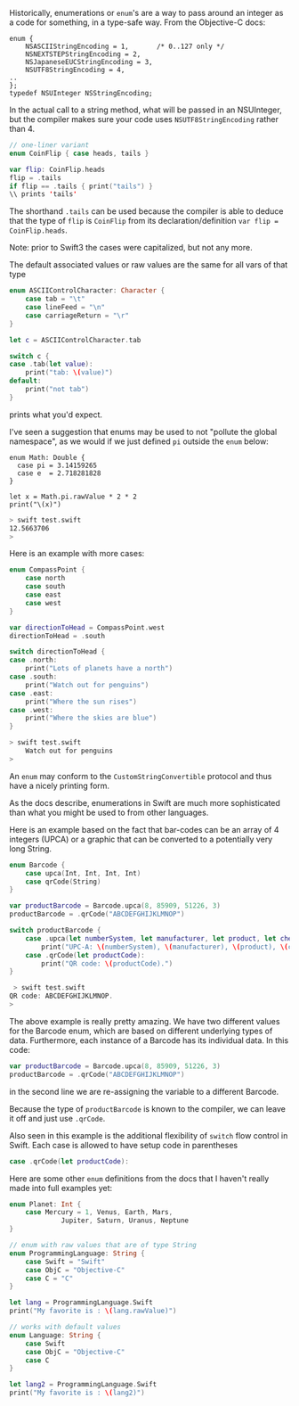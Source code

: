 
Historically, enumerations or ``enum``'s are a way to pass around an integer as a code for something, in a type-safe way.  From the Objective-C docs:

```objc
enum {
    NSASCIIStringEncoding = 1,		 /* 0..127 only */
    NSNEXTSTEPStringEncoding = 2,
    NSJapaneseEUCStringEncoding = 3,
    NSUTF8StringEncoding = 4,
..
};
typedef NSUInteger NSStringEncoding;
```

In the actual call to a string method, what will be passed in an NSUInteger, but the compiler makes sure your code uses  ``NSUTF8StringEncoding`` rather than 4.

```swift
// one-liner variant
enum CoinFlip { case heads, tails }

var flip: CoinFlip.heads
flip = .tails
if flip == .tails { print("tails") }
\\ prints 'tails'
```

The shorthand ``.tails`` can be used because the compiler is able to deduce that the type of ``flip`` is ``CoinFlip`` from its declaration/definition ``var flip = CoinFlip.heads``.

Note:  prior to Swift3 the cases were capitalized, but not any more.

The default associated values or raw values are the same for all vars of that type

```swift
enum ASCIIControlCharacter: Character {
    case tab = "\t"
    case lineFeed = "\n"
    case carriageReturn = "\r"
}

let c = ASCIIControlCharacter.tab

switch c {
case .tab(let value):
    print("tab: \(value)")
default:
    print("not tab")
}
```

prints what you'd expect.

I've seen a suggestion that enums may be used to not "pollute the global namespace", as we would if we just defined ``pi`` outside the ``enum`` below:

```
enum Math: Double {
  case pi = 3.14159265
  case e  = 2.718281828
}

let x = Math.pi.rawValue * 2 * 2
print("\(x)")
```

```bash
> swift test.swift
12.5663706
> 
```

Here is an example with more cases:

```swift
enum CompassPoint {
    case north
    case south
    case east
    case west
}

var directionToHead = CompassPoint.west
directionToHead = .south

switch directionToHead {
case .north:
    print("Lots of planets have a north")
case .south:
    print("Watch out for penguins")
case .east:
    print("Where the sun rises")
case .west:
    print("Where the skies are blue")
}
```

```bash
> swift test.swift 
    Watch out for penguins
>
```

An ``enum`` may conform to the ``CustomStringConvertible`` protocol and thus have a nicely printing form.

As the docs describe, enumerations in Swift are much more sophisticated than what you might be used to from other languages.

Here is an example based on the fact that bar-codes can be an array of 4 integers (UPCA) or a graphic that can be converted to a potentially very long String.

```swift
enum Barcode {
    case upca(Int, Int, Int, Int)
    case qrCode(String)
}

var productBarcode = Barcode.upca(8, 85909, 51226, 3)
productBarcode = .qrCode("ABCDEFGHIJKLMNOP")

switch productBarcode {
    case .upca(let numberSystem, let manufacturer, let product, let check):
        print("UPC-A: \(numberSystem), \(manufacturer), \(product), \(check).")
    case .qrCode(let productCode):
        print("QR code: \(productCode).")
}
```
    
```swift
 > swift test.swift 
QR code: ABCDEFGHIJKLMNOP.
>
```

The above example is really pretty amazing.  We have two different values for the Barcode enum, which are based on different underlying types of data.  Furthermore, each instance of a Barcode has its individual data.  In this code:

```swift
var productBarcode = Barcode.upca(8, 85909, 51226, 3)
productBarcode = .qrCode("ABCDEFGHIJKLMNOP")
```

in the second line we are re-assigning the variable to a different Barcode.  

Because the type of ``productBarcode`` is known to the compiler, we can leave it off and just use ``.qrCode``.

Also seen in this example is the additional flexibility of ``switch`` flow control in Swift.  Each case is allowed to have setup code in parentheses

```swift
case .qrCode(let productCode):
```

Here are some other ``enum`` definitions from the docs that I haven't really made into full examples yet:

```swift
enum Planet: Int {
    case Mercury = 1, Venus, Earth, Mars, 
             Jupiter, Saturn, Uranus, Neptune 
}
```

```swift
// enum with raw values that are of type String
enum ProgrammingLanguage: String {
    case Swift = "Swift"
    case ObjC = "Objective-C"
    case C = "C"
}

let lang = ProgrammingLanguage.Swift
print("My favorite is : \(lang.rawValue)")

// works with default values
enum Language: String {
    case Swift
    case ObjC = "Objective-C"
    case C
}

let lang2 = ProgrammingLanguage.Swift
print("My favorite is : \(lang2)")
```
